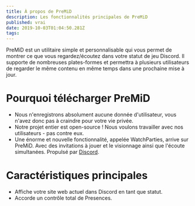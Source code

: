 ```yaml
---
title: À propos de PreMiD
description: Les fonctionnalités principales de PreMiD
published: vrai
date: 2019-10-03T01:04:50.281Z
tags:
---
```


PreMiD est un utilitaire simple et personnalisable qui vous permet de montrer ce que vous regardez/écoutez dans votre statut de jeu Discord. Il supporte de nombreuses plates-formes et permettra à plusieurs utilisateurs de regarder le même contenu en même temps dans une prochaine mise à jour.

# Pourquoi télécharger PreMiD
- Nous n'enregistrons absolument aucune donnée d'utilisateur, vous n'avez donc pas à craindre pour votre vie privée.
- Notre projet entier est open-source ! Nous voulons travailler avec nos utilisateurs - pas contre eux.
- Une énorme et nouvelle fonctionnalité, appelée WatchParties, arrive sur PreMiD. Avec des invitations à jouer et le visionnage ainsi que l'écoute simultanées. Propulsé par [Discord](https://discordapp.com/).

# Caractéristiques principales
- Affiche votre site web actuel dans Discord en tant que statut.
- Accorde un contrôle total de Presences.